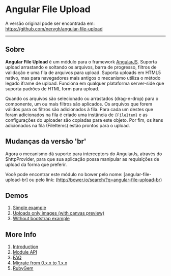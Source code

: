 # Angular File Upload

A versão original pode ser encontrada em: https://github.com/nervgh/angular-file-upload

---

## Sobre

**Angular File Upload** é um módulo para o framework [AngularJS](http://angularjs.org/). Suporta upload arrastando e soltando os arquivos, barra de progresso, filtros de validação e uma fila de arquivos para upload. Suporta uploads em HTML5 nativo, mas para navegadores mais antigos o mecanismo utiliza o método legado iframe de upload. Funciona em qualquer plataforma server-side que suporta padrões de HTML form para upload. 

Quando os arquivos são selecionado ou arrastados (drag-n-drop) para o componente, um ou mais filtros são aplicados. Os arquivos que forem válidos para os filtros são adicionados à fila. Para cada um destes que foram adicionados na fila é criado uma instância de `{FileItem}` e as configurações do uploader são copiadas para este objeto. Por fim, os itens adicionados na fila (FileItems) estão prontos para o upload.

## Mudanças da versão 'br'
Agora o mecanismo dá suporte para interceptors do AngularJs, através do $httpProvider, para que sua aplicação possa manipular as requisições de upload da forma que preferir.

Você pode encontrar este módulo no bower pelo nome: [angular-file-upload-br] ou pelo link: (http://bower.io/search/?q=angular-file-upload-br)

## Demos
1. [Simple example](http://nervgh.github.io/pages/angular-file-upload/examples/simple)
2. [Uploads only images (with canvas preview)](http://nervgh.github.io/pages/angular-file-upload/examples/image-preview)
3. [Without bootstrap example](http://nervgh.github.io/pages/angular-file-upload/examples/without-bootstrap)

## More Info

1. [Introduction](https://github.com/nervgh/angular-file-upload/wiki/Introduction)
2. [Module API](https://github.com/nervgh/angular-file-upload/wiki/Module-API)
3. [FAQ](https://github.com/nervgh/angular-file-upload/wiki/FAQ)
4. [Migrate from 0.x.x to 1.x.x](https://github.com/nervgh/angular-file-upload/wiki/Migrate-from-0.x.x-to-1.x.x)
5. [RubyGem](https://github.com/marthyn/angularjs-file-upload-rails)
